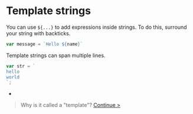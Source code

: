 # Template strings

You can use `${...}` to add expressions inside strings. To do this, surround your string with backticks.

```js
var message = `Hello ${name}`
```

Template strings can span multiple lines.

```js
var str = `
hello
world
`;
```

-

> Why is it called a "template"? [Continue >](tagged-templates.md)
